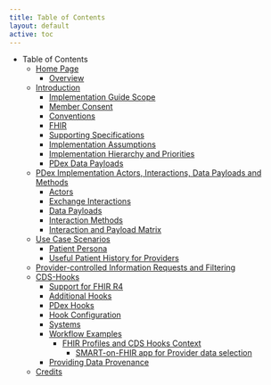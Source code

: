 ```yaml
---
title: Table of Contents
layout: default
active: toc
---
```


* Table of Contents
    * <a href="Home_Page.html">Home Page</a>
        * <a href="Overview.html">Overview</a>
    * <a href="Introduction.html">Introduction</a>
        * <a href="Implementation_Guide_Scope.html">Implementation Guide Scope</a>
        * <a href="Member_Consent.html">Member Consent</a>
        * <a href="Conventions.html">Conventions</a>
        * <a href="FHIR.html">FHIR</a>
        * <a href="Supporting_Specifications.html">Supporting Specifications</a>
        * <a href="Implementation_Assumptions.html">Implementation Assumptions</a>
        * <a href="Implementation_Hierarchy_and_Priorities.html">Implementation Hierarchy and Priorities</a>
        * <a href="PDex_Data_Payloads.html">PDex Data Payloads</a>
    * <a href="PDex_Implementation_Actors,_Interactions,_Data_Payloads_and_Methods.html">PDex Implementation Actors, Interactions, Data Payloads and Methods</a>
        * <a href="Actors.html">Actors</a>
        * <a href="Exchange_Interactions.html">Exchange Interactions</a>
        * <a href="Data_Payloads.html">Data Payloads</a>
        * <a href="Interaction_Methods.html">Interaction Methods</a>
        * <a href="Interaction_and_Payload_Matrix.html">Interaction and Payload Matrix</a>
    * <a href="Use_Case_Scenarios.html">Use Case Scenarios</a>
        * <a href="Patient_Persona.html">Patient Persona</a>
        * <a href="Useful_Patient_History_for_Providers.html">Useful Patient History for Providers</a>
    * <a href="Provider-controlled_Information_Requests_and_Filtering.html">Provider-controlled Information Requests and Filtering</a>
    * <a href="CDS-Hooks.html">CDS-Hooks</a>
        * <a href="Support_for_FHIR_R4.html">Support for FHIR R4</a>
        * <a href="Additional_Hooks.html">Additional Hooks</a>
        * <a href="PDex_Hooks.html">PDex Hooks</a>
        * <a href="Hook_Configuration.html">Hook Configuration</a>
        * <a href="Systems.html">Systems</a>
        * <a href="Workflow_Examples.html">Workflow Examples</a>
            * <a href="FHIR_Profiles_and_CDS_Hooks_Context.html">FHIR Profiles and CDS Hooks Context</a>
                * <a href="SMART-on-FHIR_app_for_Provider_data_selection.html">SMART-on-FHIR app for Provider data selection</a>
        * <a href="Providing_Data_Provenance.html">Providing Data Provenance</a>
    * <a href="Credits.html">Credits</a>
